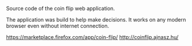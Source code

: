 Source code of the coin flip web application.

The application was build to help make decisions. It works on any modern browser even without internet connection.

https://marketplace.firefox.com/app/coin-flip/
http://coinflip.ajnasz.hu/

